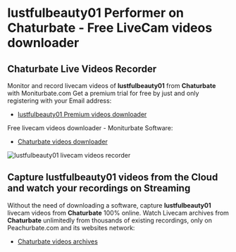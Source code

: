 # lustfulbeauty01 Performer on Chaturbate - Free LiveCam videos downloader

## Chaturbate Live Videos Recorder

Monitor and record livecam videos of **lustfulbeauty01** from **Chaturbate** with Moniturbate.com
Get a premium trial for free by just and only registering with your Email address:
* [lustfulbeauty01 Premium videos downloader](https://moniturbate.com/request-demo-licence-key.html)

Free livecam videos downloader - Moniturbate Software:
* [Chaturbate videos downloader](https://moniturbate.com/moniturbate-download-software.html)

![lustfulbeauty01 livecam videos recorder](https://peachurnet.com/templates/moniturbate-software.png)


## Capture lustfulbeauty01 videos from the Cloud and watch your recordings on Streaming

Without the need of downloading a software, capture **lustfulbeauty01** livecam videos from **Chaturbate** 100% online.
Watch Livecam archives from **Chaturbate** unlimitedly from thousands of existing recordings, only on Peachurbate.com and its websites network:
* [Chaturbate videos archives](https://peachurnet.com/)